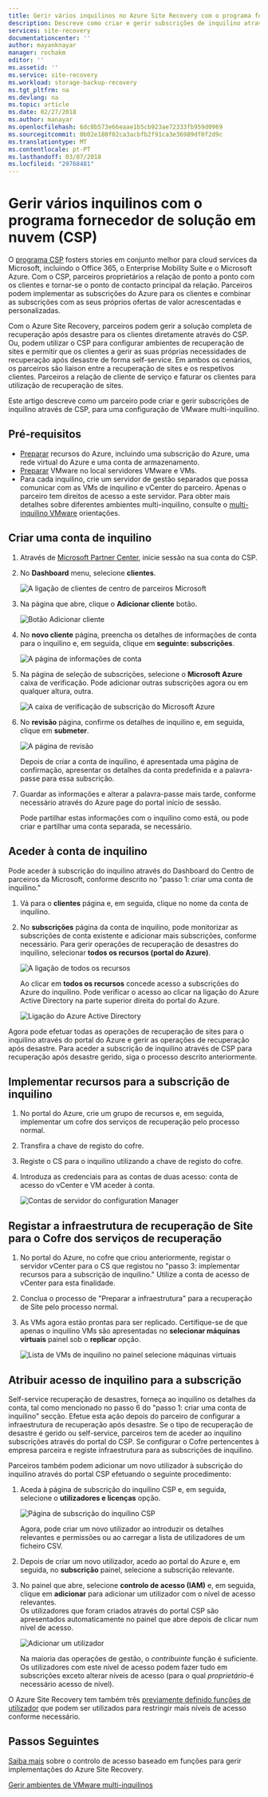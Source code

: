 ```yaml
---
title: Gerir vários inquilinos no Azure Site Recovery com o programa fornecedor de solução em nuvem (CSP) | Microsoft Docs
description: Descreve como criar e gerir subscrições de inquilino através de CSP e implementar uma configuração de multi-inquilino do Azure Site Recovery
services: site-recovery
documentationcenter: ''
author: mayanknayar
manager: rochakm
editor: ''
ms.assetid: ''
ms.service: site-recovery
ms.workload: storage-backup-recovery
ms.tgt_pltfrm: na
ms.devlang: na
ms.topic: article
ms.date: 02/27/2018
ms.author: manayar
ms.openlocfilehash: 6dc8b573e66eaae1b5cb923ae72333fb959d0969
ms.sourcegitcommit: 0b02e180f02ca3acbfb2f91ca3e36989df0f2d9c
ms.translationtype: MT
ms.contentlocale: pt-PT
ms.lasthandoff: 03/07/2018
ms.locfileid: "29768481"
---
```

# <a name="manage-multi-tenancy-with-the-cloud-solution-provider-csp-program"></a>Gerir vários inquilinos com o programa fornecedor de solução em nuvem (CSP)

O [programa CSP](https://partner.microsoft.com/en-US/cloud-solution-provider) fosters stories em conjunto melhor para cloud services da Microsoft, incluindo o Office 365, o Enterprise Mobility Suite e o Microsoft Azure. Com o CSP, parceiros proprietários a relação de ponto a ponto com os clientes e tornar-se o ponto de contacto principal da relação. Parceiros podem implementar as subscrições do Azure para os clientes e combinar as subscrições com as seus próprios ofertas de valor acrescentadas e personalizadas.

Com o Azure Site Recovery, parceiros podem gerir a solução completa de recuperação após desastre para os clientes diretamente através do CSP. Ou, podem utilizar o CSP para configurar ambientes de recuperação de sites e permitir que os clientes a gerir as suas próprias necessidades de recuperação após desastre de forma self-service. Em ambos os cenários, os parceiros são liaison entre a recuperação de sites e os respetivos clientes. Parceiros a relação de cliente de serviço e faturar os clientes para utilização de recuperação de sites.

Este artigo descreve como um parceiro pode criar e gerir subscrições de inquilino através de CSP, para uma configuração de VMware multi-inquilino.

## <a name="prerequisites"></a>Pré-requisitos

- [Preparar](tutorial-prepare-azure.md) recursos do Azure, incluindo uma subscrição do Azure, uma rede virtual do Azure e uma conta de armazenamento.
- [Preparar](tutorial-prepare-on-premises-vmware.md) VMware no local servidores VMware e VMs.
- Para cada inquilino, crie um servidor de gestão separados que possa comunicar com as VMs de inquilino e vCenter do parceiro. Apenas o parceiro tem direitos de acesso a este servidor. Para obter mais detalhes sobre diferentes ambientes multi-inquilino, consulte o [multi-inquilino VMware](site-recovery-multi-tenant-support-vmware-using-csp.md) orientações.

## <a name="create-a-tenant-account"></a>Criar uma conta de inquilino

1. Através de [Microsoft Partner Center](https://partnercenter.microsoft.com/), inicie sessão na sua conta do CSP.

2. No **Dashboard** menu, selecione **clientes**.

    ![A ligação de clientes de centro de parceiros Microsoft](./media/site-recovery-manage-multi-tenancy-with-csp/csp-dashboard-display.png)

3. Na página que abre, clique o **Adicionar cliente** botão.

    ![Botão Adicionar cliente](./media/site-recovery-manage-multi-tenancy-with-csp/add-new-customer.png)

4. No **novo cliente** página, preencha os detalhes de informações de conta para o inquilino e, em seguida, clique em **seguinte: subscrições**.

    ![A página de informações de conta](./media/site-recovery-manage-multi-tenancy-with-csp/customer-add-filled.png)

5. Na página de seleção de subscrições, selecione o **Microsoft Azure** caixa de verificação. Pode adicionar outras subscrições agora ou em qualquer altura, outra.

    ![A caixa de verificação de subscrição do Microsoft Azure](./media/site-recovery-manage-multi-tenancy-with-csp/azure-subscription-selection.png)

6. No **revisão** página, confirme os detalhes de inquilino e, em seguida, clique em **submeter**.

    ![A página de revisão](./media/site-recovery-manage-multi-tenancy-with-csp/customer-summary-page.png)  

    Depois de criar a conta de inquilino, é apresentada uma página de confirmação, apresentar os detalhes da conta predefinida e a palavra-passe para essa subscrição.

7. Guardar as informações e alterar a palavra-passe mais tarde, conforme necessário através do Azure page do portal início de sessão.  

    Pode partilhar estas informações com o inquilino como está, ou pode criar e partilhar uma conta separada, se necessário.

## <a name="access-the-tenant-account"></a>Aceder à conta de inquilino

Pode aceder à subscrição do inquilino através do Dashboard do Centro de parceiros da Microsoft, conforme descrito no "passo 1: criar uma conta de inquilino."

1. Vá para o **clientes** página e, em seguida, clique no nome da conta de inquilino.

2. No **subscrições** página da conta de inquilino, pode monitorizar as subscrições de conta existente e adicionar mais subscrições, conforme necessário. Para gerir operações de recuperação de desastres do inquilino, selecionar **todos os recursos (portal do Azure)**.

    ![A ligação de todos os recursos](./media/site-recovery-manage-multi-tenancy-with-csp/all-resources-select.png)  

    Ao clicar em **todos os recursos** concede acesso a subscrições do Azure do inquilino. Pode verificar o acesso ao clicar na ligação do Azure Active Directory na parte superior direita do portal do Azure.

    ![Ligação do Azure Active Directory](./media/site-recovery-manage-multi-tenancy-with-csp/aad-admin-display.png)

Agora pode efetuar todas as operações de recuperação de sites para o inquilino através do portal do Azure e gerir as operações de recuperação após desastre. Para aceder a subscrição de inquilino através de CSP para recuperação após desastre gerido, siga o processo descrito anteriormente.

## <a name="deploy-resources-to-the-tenant-subscription"></a>Implementar recursos para a subscrição de inquilino
1. No portal do Azure, crie um grupo de recursos e, em seguida, implementar um cofre dos serviços de recuperação pelo processo normal.

2. Transfira a chave de registo do cofre.

3. Registe o CS para o inquilino utilizando a chave de registo do cofre.

4. Introduza as credenciais para as contas de duas acesso: conta de acesso do vCenter e VM aceder à conta.

    ![Contas de servidor do configuration Manager](./media/site-recovery-manage-multi-tenancy-with-csp/config-server-account-display.png)

## <a name="register-site-recovery-infrastructure-to-the-recovery-services-vault"></a>Registar a infraestrutura de recuperação de Site para o Cofre dos serviços de recuperação
1. No portal do Azure, no cofre que criou anteriormente, registar o servidor vCenter para o CS que registou no "passo 3: implementar recursos para a subscrição de inquilino." Utilize a conta de acesso de vCenter para esta finalidade.
2. Conclua o processo de "Preparar a infraestrutura" para a recuperação de Site pelo processo normal.
3. As VMs agora estão prontas para ser replicado. Certifique-se de que apenas o inquilino VMs são apresentadas no **selecionar máquinas virtuais** painel sob o **replicar** opção.

    ![Lista de VMs de inquilino no painel selecione máquinas virtuais](./media/site-recovery-manage-multi-tenancy-with-csp/tenant-vm-display.png)

## <a name="assign-tenant-access-to-the-subscription"></a>Atribuir acesso de inquilino para a subscrição

Self-service recuperação de desastres, forneça ao inquilino os detalhes da conta, tal como mencionado no passo 6 do "passo 1: criar uma conta de inquilino" secção. Efetue esta ação depois do parceiro de configurar a infraestrutura de recuperação após desastre. Se o tipo de recuperação de desastre é gerido ou self-service, parceiros tem de aceder ao inquilino subscrições através do portal do CSP. Se configurar o Cofre pertencentes à empresa parceira e registe infraestrutura para as subscrições de inquilino.

Parceiros também podem adicionar um novo utilizador à subscrição do inquilino através do portal CSP efetuando o seguinte procedimento:

1. Aceda à página de subscrição do inquilino CSP e, em seguida, selecione o **utilizadores e licenças** opção.

    ![Página de subscrição do inquilino CSP](./media/site-recovery-manage-multi-tenancy-with-csp/users-and-licences.png)

    Agora, pode criar um novo utilizador ao introduzir os detalhes relevantes e permissões ou ao carregar a lista de utilizadores de um ficheiro CSV.

2. Depois de criar um novo utilizador, acedo ao portal do Azure e, em seguida, no **subscrição** painel, selecione a subscrição relevante.

3. No painel que abre, selecione **controlo de acesso (IAM)** e, em seguida, clique em **adicionar** para adicionar um utilizador com o nível de acesso relevantes.      
    Os utilizadores que foram criados através do portal CSP são apresentados automaticamente no painel que abre depois de clicar num nível de acesso.

    ![Adicionar um utilizador](./media/site-recovery-manage-multi-tenancy-with-csp/add-user-subscription.png)

    Na maioria das operações de gestão, o *contribuinte* função é suficiente. Os utilizadores com este nível de acesso podem fazer tudo em subscrições exceto alterar níveis de acesso (para o qual *proprietário*-é necessário acesso de nível).

  O Azure Site Recovery tem também três [previamente definido funções de utilizador](site-recovery-role-based-linked-access-control.md) que podem ser utilizados para restringir mais níveis de acesso conforme necessário.

## <a name="next-steps"></a>Passos Seguintes
  [Saiba mais](site-recovery-role-based-linked-access-control.md) sobre o controlo de acesso baseado em funções para gerir implementações do Azure Site Recovery.

  [Gerir ambientes de VMware multi-inquilinos](site-recovery-multi-tenant-support-vmware-using-csp.md)
